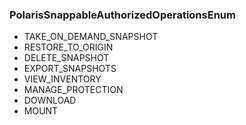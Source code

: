 ### PolarisSnappableAuthorizedOperationsEnum
- TAKE_ON_DEMAND_SNAPSHOT
- RESTORE_TO_ORIGIN
- DELETE_SNAPSHOT
- EXPORT_SNAPSHOTS
- VIEW_INVENTORY
- MANAGE_PROTECTION
- DOWNLOAD
- MOUNT
